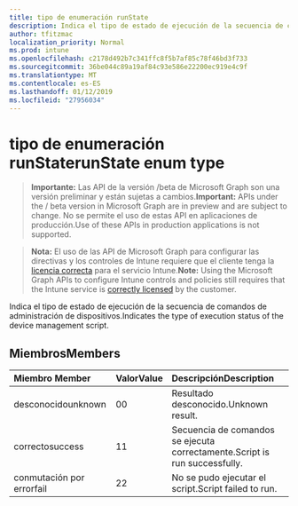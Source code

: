 ```yaml
---
title: tipo de enumeración runState
description: Indica el tipo de estado de ejecución de la secuencia de comandos de administración de dispositivos.
author: tfitzmac
localization_priority: Normal
ms.prod: intune
ms.openlocfilehash: c2178d492b7c341ffc8f5b7af85c78f46bd3f733
ms.sourcegitcommit: 36be044c89a19af84c93e586e22200ec919e4c9f
ms.translationtype: MT
ms.contentlocale: es-ES
ms.lasthandoff: 01/12/2019
ms.locfileid: "27956034"
---
```

# <a name="runstate-enum-type"></a><span data-ttu-id="ce6dc-103">tipo de enumeración runState</span><span class="sxs-lookup"><span data-stu-id="ce6dc-103">runState enum type</span></span>

> <span data-ttu-id="ce6dc-104">**Importante:** Las API de la versión /beta de Microsoft Graph son una versión preliminar y están sujetas a cambios.</span><span class="sxs-lookup"><span data-stu-id="ce6dc-104">**Important:** APIs under the / beta version in Microsoft Graph are in preview and are subject to change.</span></span> <span data-ttu-id="ce6dc-105">No se permite el uso de estas API en aplicaciones de producción.</span><span class="sxs-lookup"><span data-stu-id="ce6dc-105">Use of these APIs in production applications is not supported.</span></span>

> <span data-ttu-id="ce6dc-106">**Nota:** El uso de las API de Microsoft Graph para configurar las directivas y los controles de Intune requiere que el cliente tenga la [licencia correcta](https://go.microsoft.com/fwlink/?linkid=839381) para el servicio Intune.</span><span class="sxs-lookup"><span data-stu-id="ce6dc-106">**Note:** Using the Microsoft Graph APIs to configure Intune controls and policies still requires that the Intune service is [correctly licensed](https://go.microsoft.com/fwlink/?linkid=839381) by the customer.</span></span>

<span data-ttu-id="ce6dc-107">Indica el tipo de estado de ejecución de la secuencia de comandos de administración de dispositivos.</span><span class="sxs-lookup"><span data-stu-id="ce6dc-107">Indicates the type of execution status of the device management script.</span></span>
## <a name="members"></a><span data-ttu-id="ce6dc-108">Miembros</span><span class="sxs-lookup"><span data-stu-id="ce6dc-108">Members</span></span>
|<span data-ttu-id="ce6dc-109">Miembro	</span><span class="sxs-lookup"><span data-stu-id="ce6dc-109">Member</span></span>|<span data-ttu-id="ce6dc-110">Valor</span><span class="sxs-lookup"><span data-stu-id="ce6dc-110">Value</span></span>|<span data-ttu-id="ce6dc-111">Descripción</span><span class="sxs-lookup"><span data-stu-id="ce6dc-111">Description</span></span>|
|:---|:---|:---|
|<span data-ttu-id="ce6dc-112">desconocido</span><span class="sxs-lookup"><span data-stu-id="ce6dc-112">unknown</span></span>|<span data-ttu-id="ce6dc-113">0</span><span class="sxs-lookup"><span data-stu-id="ce6dc-113">0</span></span>|<span data-ttu-id="ce6dc-114">Resultado desconocido.</span><span class="sxs-lookup"><span data-stu-id="ce6dc-114">Unknown result.</span></span>|
|<span data-ttu-id="ce6dc-115">correcto</span><span class="sxs-lookup"><span data-stu-id="ce6dc-115">success</span></span>|<span data-ttu-id="ce6dc-116">1</span><span class="sxs-lookup"><span data-stu-id="ce6dc-116">1</span></span>|<span data-ttu-id="ce6dc-117">Secuencia de comandos se ejecuta correctamente.</span><span class="sxs-lookup"><span data-stu-id="ce6dc-117">Script is run successfully.</span></span>|
|<span data-ttu-id="ce6dc-118">conmutación por error</span><span class="sxs-lookup"><span data-stu-id="ce6dc-118">fail</span></span>|<span data-ttu-id="ce6dc-119">2</span><span class="sxs-lookup"><span data-stu-id="ce6dc-119">2</span></span>|<span data-ttu-id="ce6dc-120">No se pudo ejecutar el script.</span><span class="sxs-lookup"><span data-stu-id="ce6dc-120">Script failed to run.</span></span>|






